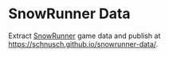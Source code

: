 # SnowRunner Data

Extract [SnowRunner](https://www.focus-entmt.com/en/games/snowrunner) game data and publish at <https://schnusch.github.io/snowrunner-data/>.
